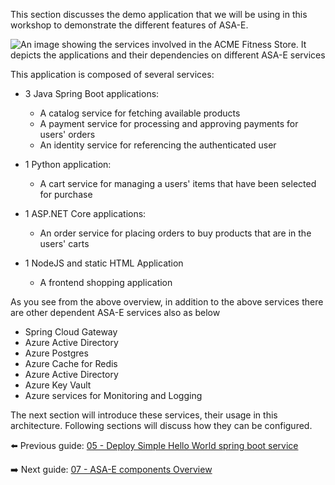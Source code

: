 This section discusses the demo application that we will be using in this workshop to demonstrate the different features of ASA-E.

![An image showing the services involved in the ACME Fitness Store. It depicts the applications and their dependencies on different ASA-E services](images/end-end-arch.jpg)

This application is composed of several services:

* 3 Java Spring Boot applications:
  * A catalog service for fetching available products
  * A payment service for processing and approving payments for users' orders
  * An identity service for referencing the authenticated user

* 1 Python application:
  * A cart service for managing a users' items that have been selected for purchase

* 1 ASP.NET Core applications:
  * An order service for placing orders to buy products that are in the users' carts

* 1 NodeJS and static HTML Application
  * A frontend shopping application


As you see from the above overview, in addition to the above services there are other dependent ASA-E services also as below
 - Spring Cloud Gateway
 - Azure Active Directory
 - Azure Postgres 
 - Azure Cache for Redis
 - Azure Active Directory
 - Azure Key Vault
 - Azure services for Monitoring and Logging

The next section will introduce these services, their usage in this architecture. Following sections will discuss how they can be configured. 


⬅️ Previous guide: [05 - Deploy Simple Hello World spring boot service](../05-hol-1-hello-world-spring-boot-microservice/README.md)

➡️ Next guide: [07 - ASA-E components Overview](../07-asa-e-components-overview/README.md)